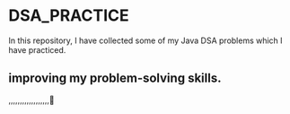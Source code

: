 # DSA_PRACTICE

In this repository, I have collected some of my Java DSA problems which I have practiced.


## improving my problem-solving skills.
,,,,,,,,,,,,,,,,,,🙂
